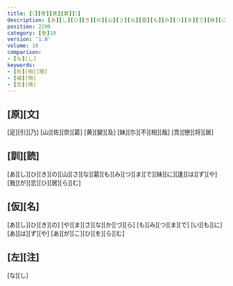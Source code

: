 ```yaml
---
title: [（][寄][黄][葉][）]
description: [あ][し][ひ][き][の][山][さ][な][葛][も][み][つ][ま][で][妹][に][逢][は][ず][や][我][が][恋][ひ][居][ら][む]
position: 2296
category: [巻]10
version: '1.0'
volume: 10
comparison:
- [な][し]
keywords:
- [秋][相][聞]
- [植][物]
- [恋][情]
---
```


## [原][文]

[足][引][乃] [山][佐][奈][葛] [黄][變][及] [妹][尓][不][相][哉] [吾][戀][将][居]

## [訓][読]

[あ][し][ひ][き][の][山][さ][な][葛][も][み][つ][ま][で][妹][に][逢][は][ず][や][我][が][恋][ひ][居][ら][む]

## [仮][名]

[あ][し][ひ][き][の] [や][ま][さ][な][か][づ][ら] [も][み][つ][ま][で] [い][も][に][あ][は][ず][や] [あ][が][こ][ひ][を][ら][む]

## [左][注]

[な][し]
